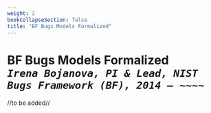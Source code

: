 ```yaml
---
weight: 2
bookCollapseSection: false
title: "BF Bugs Models Formalized"
---
```

# BF Bugs Models Formalized <br/>_`Irena Bojanova, PI & Lead, NIST Bugs Framework (BF), 2014 – ~~~~`_

//to be added//